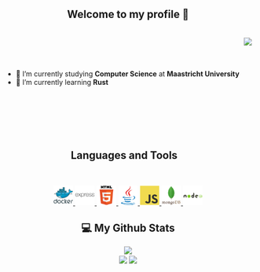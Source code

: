 <h2 align="center"> Welcome to my profile 👋 </h2>
<br>

<img align='right' src="https://majotabi.jp/images/top-main/7/chara-a.png" height="300">
<br>
<br>
<br>


- 🔭 I’m currently studying **Computer Science** at **Maastricht University** 
- 🌱 I’m currently learning **Rust**  

<br>
<br>
<br>
<br>
<br>

<h2 align="center">Languages and Tools</h2>
    <br>
    <p align="center"> 
        <a href="https://www.docker.com/" target="_blank" rel="noreferrer">
            <img src="https://raw.githubusercontent.com/devicons/devicon/master/icons/docker/docker-original-wordmark.svg" alt="docker" width="40" height="40"/> 
        </a>
        <a href="https://expressjs.com" target="_blank" rel="noreferrer">
            <img src="https://raw.githubusercontent.com/devicons/devicon/master/icons/express/express-original-wordmark.svg" alt="express" width="40" height="40"/>
        </a>
        <a href="https://www.w3.org/html/" target="_blank" rel="noreferrer">
            <img src="https://raw.githubusercontent.com/devicons/devicon/master/icons/html5/html5-original-wordmark.svg" alt="html5" width="40" height="40"/>
        </a>
        <a href="https://www.java.com" target="_blank" rel="noreferrer">
            <img src="https://raw.githubusercontent.com/devicons/devicon/master/icons/java/java-original.svg" alt="java" width="40" height="40"/>
        </a>
        <a href="https://www.javascript.com" target="_blank" rel="noreferrer">
            <img src="https://raw.githubusercontent.com/devicons/devicon/master/icons/javascript/javascript-original.svg" alt="javascript" width="40" height="40"/>
        </a>
        <a href="https://www.mongodb.com/" target="_blank" rel="noreferrer">
            <img src="https://raw.githubusercontent.com/devicons/devicon/master/icons/mongodb/mongodb-original-wordmark.svg" alt="mongodb" width="40" height="40"/>
        </a>
        <a href="https://nodejs.org" target="_blank" rel="noreferrer">
            <img src="https://raw.githubusercontent.com/devicons/devicon/master/icons/nodejs/nodejs-original-wordmark.svg" alt="nodejs" width="40" height="40"/>
        </a>
</p>

<h2 align="center"> 💻 My Github Stats </h2>
<div align="center">
    <img src="http://github-profile-summary-cards.vercel.app/api/cards/profile-details?username=macluxHD&theme=2077"/>
    <br>
    <img src="http://github-profile-summary-cards.vercel.app/api/cards/most-commit-language?username=macluxHD&theme=2077"/>
    <img src="http://github-profile-summary-cards.vercel.app/api/cards/stats?username=macluxHD&theme=2077" />
</div>   
